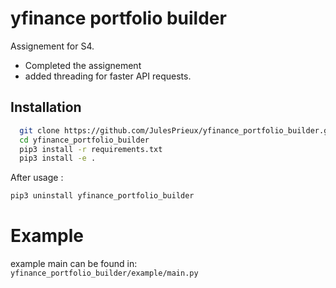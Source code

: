 
# yfinance portfolio builder

Assignement for S4.

- Completed the assignement
- added threading for faster API requests.



## Installation



```bash
  git clone https://github.com/JulesPrieux/yfinance_portfolio_builder.git
  cd yfinance_portfolio_builder
  pip3 install -r requirements.txt
  pip3 install -e .
```

After usage : 
```bash 
pip3 uninstall yfinance_portfolio_builder
```
    
# Example

example main can be found in: ```yfinance_portfolio_builder/example/main.py```
